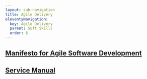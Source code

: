 ```yaml
---
layout: sub-navigation
title: Agile Delivery
eleventyNavigation:
  key: Agile Delivery
  parent: Soft Skills
  order: 6
---
```


<div class="grid grid-cols-1 gap-1 pt-8">
  <div class="grid-card">
    <h2 class="govuk-heading-m"><a href="https://agilemanifesto.org/" class="govuk-link">Manifesto for Agile Software Development</a></h2>
  </div>
  
  <div class="grid grid-cols-1 gap-1 pt-8">
  <div class="grid-card">
    <h2 class="govuk-heading-m"><a href="https://www.gov.uk/service-manual" class="govuk-link">Service Manual</a></h2>
  </div>